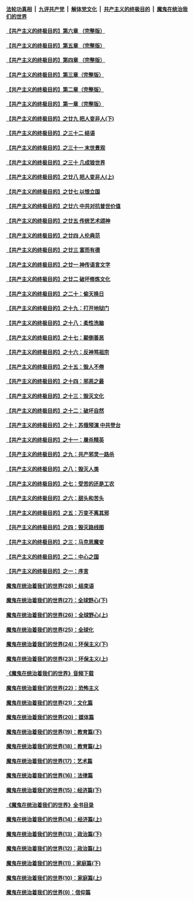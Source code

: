 

####  [法轮功真相](../../../../basic/blob/master/README.md?t=06191502) &nbsp;|&nbsp; [九评共产党](../../../../9ping.md/blob/master/README.md?t=06191502) &nbsp;|&nbsp; [解体党文化](../../../../jtdwh.md/blob/master/README.md?t=06191502)  &nbsp;|&nbsp; [共产主义的终极目的](../../../../gczydzjmd.md/blob/master/README.md?t=06191502) &nbsp;|&nbsp; [魔鬼在统治我们的世界](../../../../mgztzwmdsj.md/blob/master/README.md?t=06191502) 

#### [【共产主义的终极目的】第六章 （完整版）](../pages/nsc422/n11428913.md?t=06191502) 

#### [【共产主义的终极目的】第五章 （完整版）](../pages/nsc422/n11428912.md?t=06191502) 

#### [【共产主义的终极目的】第四章 （完整版）](../pages/nsc422/n11428907.md?t=06191502) 

#### [【共产主义的终极目的】第三章（完整版）](../pages/nsc422/n11428848.md?t=06191502) 

#### [【共产主义的终极目的】第二章（完整版）](../pages/nsc422/n11428831.md?t=06191502) 

#### [【共产主义的终极目的】第一章（完整版）](../pages/nsc422/n11417651.md?t=06191502) 

#### [【共产主义的终极目的】之廿九 把人变非人(下)](../pages/nsc422/n11344140.md?t=06191502) 

#### [【共产主义的终极目的】之三十二 结语](../pages/nsc422/n11360535.md?t=06191502) 

#### [【共产主义的终极目的】之三十一 末世景观](../pages/nsc422/n11351129.md?t=06191502) 

#### [【共产主义的终极目的】之三十 几成狼世界](../pages/nsc422/n11348280.md?t=06191502) 

#### [【共产主义的终极目的】之廿八 把人变非人(上)](../pages/nsc422/n11340492.md?t=06191502) 

#### [【共产主义的终极目的】之廿七 以恨立国](../pages/nsc422/n11336944.md?t=06191502) 

#### [【共产主义的终极目的】之廿六 中共对抗普世价值](../pages/nsc422/n11324785.md?t=06191502) 

#### [【共产主义的终极目的】之廿五 传统艺术颂神](../pages/nsc422/n11296396.md?t=06191502) 

#### [【共产主义的终极目的】之廿四 人伦典范](../pages/nsc422/n11296397.md?t=06191502) 

#### [【共产主义的终极目的】之廿三 富而有德](../pages/nsc422/n11283598.md?t=06191502) 

#### [【共产主义的终极目的】之廿一 神传语言文字](../pages/nsc422/n11263265.md?t=06191502) 

#### [【共产主义的终极目的】之廿二 破坏修炼文化](../pages/nsc422/n11245728.md?t=06191502) 

#### [【共产主义的终极目的】之二十：偷天换日](../pages/nsc422/n11238846.md?t=06191502) 

#### [【共产主义的终极目的】之十九：打开地狱门](../pages/nsc422/n11206376.md?t=06191502) 

#### [【共产主义的终极目的】之十八：柔性洗脑](../pages/nsc422/n11199994.md?t=06191502) 

#### [【共产主义的终极目的】之十七：颠倒善恶](../pages/nsc422/n11179782.md?t=06191502) 

#### [【共产主义的终极目的】之十六：反神骂祖宗](../pages/nsc422/n11166798.md?t=06191502) 

#### [【共产主义的终极目的】之十五：毁人不倦](../pages/nsc422/n11166792.md?t=06191502) 

#### [【共产主义的终极目的】之十四：邪恶之最](../pages/nsc422/n11150249.md?t=06191502) 

#### [【共产主义的终极目的】之十三：毁灭文化](../pages/nsc422/n11135227.md?t=06191502) 

#### [【共产主义的终极目的】之十二：破坏自然](../pages/nsc422/n11135214.md?t=06191502) 

#### [【共产主义的终极目的】之十：苏俄预演 中共登台](../pages/nsc422/n11118424.md?t=06191502) 

#### [【共产主义的终极目的】之十一：屠杀精英](../pages/nsc422/n11118442.md?t=06191502) 

#### [【共产主义的终极目的】之九：共产邪灵一路杀](../pages/nsc422/n11114139.md?t=06191502) 

#### [【共产主义的终极目的】之八：毁灭人类](../pages/nsc422/n11108503.md?t=06191502) 

#### [【共产主义的终极目的】之七：受苦的还是工农](../pages/nsc422/n11101809.md?t=06191502) 

#### [【共产主义的终极目的】之六：甜头和苦头](../pages/nsc422/n11096971.md?t=06191502) 

#### [【共产主义的终极目的】之五：万变不离其邪](../pages/nsc422/n11091285.md?t=06191502) 

#### [【共产主义的终极目的】之四：毁灭路线图](../pages/nsc422/n11086284.md?t=06191502) 

#### [【共产主义的终极目的】之三：马克思魔变](../pages/nsc422/n11061941.md?t=06191502) 

#### [【共产主义的终极目的】之二：中心之国](../pages/nsc422/n11047728.md?t=06191502) 

#### [【共产主义的终极目的】之一：序言](../pages/nsc422/n11086077.md?t=06191502) 

#### [魔鬼在统治着我们的世界(28)：结束语](../pages/nsc422/n10936246.md?t=06191502) 

#### [魔鬼在统治着我们的世界(27)：全球野心(下)](../pages/nsc422/n10928319.md?t=06191502) 

#### [魔鬼在统治着我们的世界(26)：全球野心(上)](../pages/nsc422/n10900318.md?t=06191502) 

#### [魔鬼在统治着我们的世界(25)：全球化](../pages/nsc422/n10788205.md?t=06191502) 

#### [魔鬼在统治着我们的世界(24)：环保主义(下)](../pages/nsc422/n10695307.md?t=06191502) 

#### [魔鬼在统治着我们的世界(23)：环保主义(上)](../pages/nsc422/n10688613.md?t=06191502) 

#### [《魔鬼在统治着我们的世界》音频下载](../pages/nsc422/n10635553.md?t=06191502) 

#### [魔鬼在统治着我们的世界(22)：恐怖主义](../pages/nsc422/n10614727.md?t=06191502) 

#### [魔鬼在统治着我们的世界(21)：文化篇](../pages/nsc422/n10597706.md?t=06191502) 

#### [魔鬼在统治着我们的世界(20)：媒体篇](../pages/nsc422/n10586579.md?t=06191502) 

#### [魔鬼在统治着我们的世界(19)：教育篇(下)](../pages/nsc422/n10564808.md?t=06191502) 

#### [魔鬼在统治着我们的世界(18)：教育篇(上)](../pages/nsc422/n10526970.md?t=06191502) 

#### [魔鬼在统治着我们的世界(17)：艺术篇](../pages/nsc422/n10499093.md?t=06191502) 

#### [魔鬼在统治着我们的世界(16)：法律篇](../pages/nsc422/n10485969.md?t=06191502) 

#### [魔鬼在统治着我们的世界(15)：经济篇(下)](../pages/nsc422/n10469975.md?t=06191502) 

#### [《魔鬼在统治着我们的世界》全书目录](../pages/nsc422/n10464261.md?t=06191502) 

#### [魔鬼在统治着我们的世界(14)：经济篇(上)](../pages/nsc422/n10457370.md?t=06191502) 

#### [魔鬼在统治着我们的世界(13)：政治篇(下)](../pages/nsc422/n10448270.md?t=06191502) 

#### [魔鬼在统治着我们的世界(12)：政治篇(上)](../pages/nsc422/n10444576.md?t=06191502) 

#### [魔鬼在统治着我们的世界(11)：家庭篇(下)](../pages/nsc422/n10440961.md?t=06191502) 

#### [魔鬼在统治着我们的世界(10)：家庭篇(上)](../pages/nsc422/n10435448.md?t=06191502) 

#### [魔鬼在统治着我们的世界(9)：信仰篇](../pages/nsc422/n10432159.md?t=06191502) 

